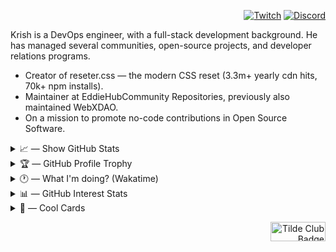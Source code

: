 <div align="right" width="80%">
  <a href="https://twitch.tv/xkrishguptaa">
    <img alt="" src="https://github.com/xkrishguptaa/xkrishguptaa/assets/135469703/8504384e-5091-49d6-9071-a5ba36e4502f" >
  </a>

  <p>

[![Twitch](https://img.shields.io/twitch/status/thetechieowl?style=for-the-badge&logo=twitch&logoColor=%23fefefe&labelColor=%237749C1&color=%237749C1)](https://go.xkrish.co/twitch)
[![Discord](https://img.shields.io/discord/1117443309082771568?style=for-the-badge&logo=discord&logoColor=%23FEFEFF&labelColor=%237749C1&color=%237749C1)](https://go.xkrish.co/discord)

  </p>
</div>

Krish is a DevOps engineer, with a full-stack development background. He has managed several communities, open-source projects, and developer relations programs.

- Creator of reseter.css ― the modern CSS reset (3.3m+ yearly cdn hits, 70k+ npm installs).
- Maintainer at EddieHubCommunity Repositories, previously also maintained WebXDAO.
- On a mission to promote no-code contributions in Open Source Software.

<div>
<details>
  <summary>📈 ― Show GitHub Stats</summary>
  <br />
  <p align="center">
    <img height=180 src="https://github-readme-stats.vercel.app/api?username=xkrishguptaa&show_icons=true&locale=en&count_private=true&hide_border=true&title_color=fefefe&text_color=fefefe&icon_color=fefefe&bg_color=7749C1&include_all_commits=true&border_radius=0" />
    <img height=180 src="https://github-readme-streak-stats.herokuapp.com?user=xkrishguptaa&theme=dark&hide_border=true&border_radius=0&background=11121E&ring=7749C1&fire=7749C1&currStreakLabel=7749C1" />
  </p>
</details>
</div>

<div>
<details>
  <summary>🏆 ― GitHub Profile Trophy</summary>
  <br />
  <p align="center">
    <img align="center" src="https://github-profile-trophy.vercel.app/?username=xkrishguptaa&row=1&no-frame=true&no-bg=true" />
  </p>
</details>
</div>

<div>
<details>
  <summary>🕐 ― What I'm doing? (Wakatime)</summary>
  <br />
  <p>

<!--START_SECTION:waka-->

```txt
Other      4 hrs 37 mins   ████████████████████████░   96.33 %
Markdown   10 mins         █░░░░░░░░░░░░░░░░░░░░░░░░   03.67 %
```

<!--END_SECTION:waka-->
    
  </p>
</details>
</div>

<div>
<details>
  <summary>📊 ― GitHub Interest Stats</summary>
  <br />
  <p align="center">
<img src="https://stats.quine.sh/xkrishguptaa/github?theme=dark" alt="" height="180" /> <img src="https://stats.quine.sh/xkrishguptaa/dependencies?theme=dark" alt="" height="180" />
<img src="https://stats.quine.sh/xkrishguptaa/topics-over-time?theme=dark" alt="" height="180" /> <img src="https://stats.quine.sh/xkrishguptaa/languages-over-time?theme=dark" alt="" height="180" />
  </p>
</details>
</div>

<div>
<details>
  <summary>🎴 ― Cool Cards</summary>
  <br />
  <p align="center">
    <img src="https://api.daily.dev/devcards/v2/ss6WFJc85JAQGKNKiGWSL.png?type=default&r=42q" width="356" alt="krish's Dev Card"/>
  </p>
</details>
</div>

<div align="right">
<p><a href="https://tilde.club/~xkrishguptaa/"><img src="http://tilde.club/~zarate/tildeclub.gif" border="0" width="88" height="31" alt="Tilde Club Badge"></a></p>
</div>
